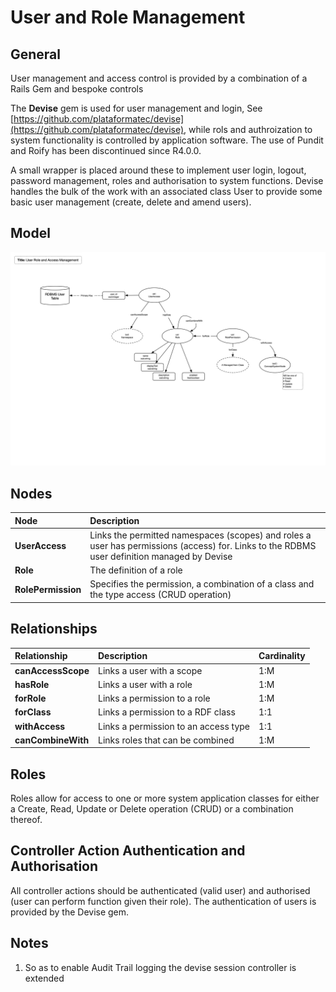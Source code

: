 # User and Role Management

## General

User management and access control is provided by a combination of a Rails Gem and bespoke controls

The **Devise** gem is used for user management and login, See [https://github.com/plataformatec/devise](https://github.com/plataformatec/devise), 
while rols and authroization to system functionality is controlled by application software. The use of Pundit and Roify has been discontinued since R4.0.0.

A small wrapper is placed around these to implement user login, logout, password management, roles and authorisation to system functions. Devise handles the bulk of the work with an associated class User to provide some basic user management (create, delete and amend users). 

## Model

![](diagrams/users_and_roles.png)

## Nodes

| **Node** | **Description** |
| :--- | :--- |
| **UserAccess** | Links the permitted namespaces (scopes) and roles a user has permissions (access) for. Links to the RDBMS user definition managed by Devise |
| **Role** | The definition of a role  |
| **RolePermission** | Specifies the permission, a combination of a class and the type access (CRUD operation) |

## Relationships

| **Relationship** | **Description** | **Cardinality** |
| :--- | :--- | :--- |
| **canAccessScope** | Links a user with a scope | 1:M |
| **hasRole** | Links a user with a role | 1:M |
| **forRole** | Links a permission to a role | 1:M |
| **forClass** | Links a permission to a RDF class | 1:1 |
| **withAccess** | Links a permission to an access type | 1:1 |
| **canCombineWith** | Links roles that can be combined | 1:M |

## Roles 

Roles allow for access to one or more system application classes for either a Create, Read, Update or Delete operation (CRUD) or a combination thereof. 

## Controller Action Authentication and Authorisation

All controller actions should be authenticated (valid user) and authorised (user can perform function given their role). The authentication of users is provided by the Devise gem.

## Notes

1. So as to enable Audit Trail logging the devise session controller is extended

